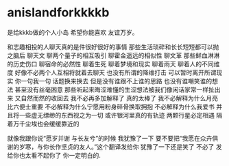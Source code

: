 # anislandforkkkkb
是给kkkb做的个人小岛 希望你能喜欢 友谊万岁。

















和志趣相投的人聊天真的是件很好很好的事情 那些生活琐碎和长长短短都可以抛之脑后 聊天文 聊两个量子的相互吸引 聊霍金遥远的相似性 聊文革 那些鲜血淋淋的历史伤口 聊宿命的必然性 聊着生死 聊着梦境和现实 聊着雨天 聊着人的不同维度 好像不必两个人互相将就着去聊天 也没有所谓的降维打击 可以暂时离开所谓现实 你一句我一句 话题换来换去 但是没有谁跟不上谁的思路 也没有谁嘲笑谁的想法 甚至没有丝毫困意 那些听起来晦涩难懂的生涩想法被我们像闲话家常一样扯出来 又自然而然的收回去 我不必再多加解释了 真的太棒了 我不必解释为什么月亮比六便士重要 不必解释为什么宁愿用粉身碎骨换取拥抱 不必解释为什么我爱书 并且将一些虚无缥缈的东西视之为一切 或许银河里真的有轨迹 两颗行星必定相遇 隔着万千尘埃也会缓缓靠近的



















就像我跟你说“愿岁并谢 与长友兮”的时候 我犹豫了一下 要不要把“我愿在众卉俱谢的岁寒，与你长作坚贞的友人。”这个翻译发给你 犹豫了一下还是笑了 不必了 发给你也太看不起你了 你一定明白的.
